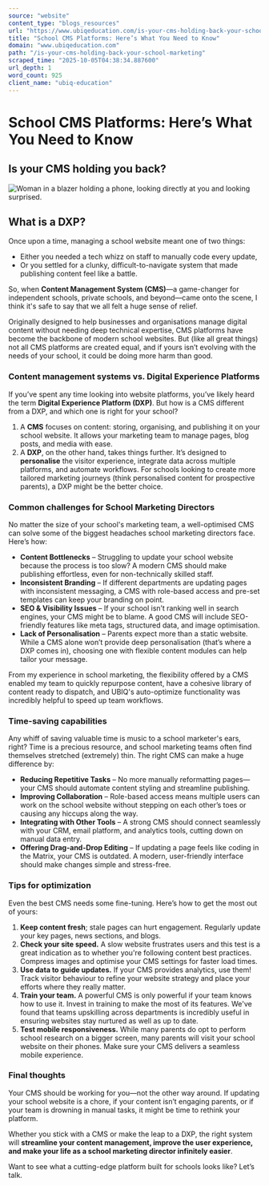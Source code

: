 ```yaml
---
source: "website"
content_type: "blogs_resources"
url: "https://www.ubiqeducation.com/is-your-cms-holding-back-your-school-marketing"
title: "School CMS Platforms: Here’s What You Need to Know"
domain: "www.ubiqeducation.com"
path: "/is-your-cms-holding-back-your-school-marketing"
scraped_time: "2025-10-05T04:38:34.887600"
url_depth: 1
word_count: 925
client_name: "ubiq-education"
---
```


# School CMS Platforms: Here’s What You Need to Know

## Is your CMS holding you back?

![Woman in a blazer holding a phone, looking directly at you and looking surprised.](https://ubiq.static.amais.com/CMS_Systems-1033-optimized.webp?version=638748655609370000 "Woman surprised at how a CMS can rapidly improve her school's website performance.")

## What is a DXP?

Once upon a time, managing a school website meant one of two things:

* Either you needed a tech whizz on staff to manually code every update,
* Or you settled for a clunky, difficult-to-navigate system that made publishing content feel like a battle.

So, when **Content Management System (CMS)**—a game-changer for independent schools, private schools, and beyond—came onto the scene, I think it's safe to say that we all felt a huge sense of relief.

Originally designed to help businesses and organisations manage digital content without needing deep technical expertise, CMS platforms have become the backbone of modern school websites. But (like all great things) not all CMS platforms are created equal, and if yours isn’t evolving with the needs of your school, it could be doing more harm than good.

### Content management systems vs. Digital Experience Platforms

If you’ve spent any time looking into website platforms, you’ve likely heard the term **Digital Experience Platform (DXP)**. But how is a CMS different from a DXP, and which one is right for your school?

1. A **CMS** focuses on content: storing, organising, and publishing it on your school website. It allows your marketing team to manage pages, blog posts, and media with ease.
2. A **DXP**, on the other hand, takes things further. It’s designed to **personalise** the visitor experience, integrate data across multiple platforms, and automate workflows. For schools looking to create more tailored marketing journeys (think personalised content for prospective parents), a DXP might be the better choice.

### Common challenges for School Marketing Directors

No matter the size of your school's marketing team, a well-optimised CMS can solve some of the biggest headaches school marketing directors face. Here’s how:

* **Content Bottlenecks** – Struggling to update your school website because the process is too slow? A modern CMS should make publishing effortless, even for non-technically skilled staff.
* **Inconsistent Branding** – If different departments are updating pages with inconsistent messaging, a CMS with role-based access and pre-set templates can keep your branding on point.
* **SEO & Visibility Issues** – If your school isn’t ranking well in search engines, your CMS might be to blame. A good CMS will include SEO-friendly features like meta tags, structured data, and image optimisation.
* **Lack of Personalisation** – Parents expect more than a static website. While a CMS alone won’t provide deep personalisation (that’s where a DXP comes in), choosing one with flexible content modules can help tailor your message.

From my experience in school marketing, the flexibility offered by a CMS enabled my team to quickly repurpose content, have a cohesive library of content ready to dispatch, and UBIQ's auto-optimize functionality was incredibly helpful to speed up team workflows.

### Time-saving capabilities

Any whiff of saving valuable time is music to a school marketer's ears, right? Time is a precious resource, and school marketing teams often find themselves stretched (extremely) thin. The right CMS can make a huge difference by:

* **Reducing Repetitive Tasks** – No more manually reformatting pages—your CMS should automate content styling and streamline publishing.
* **Improving Collaboration** – Role-based access means multiple users can work on the school website without stepping on each other’s toes or causing any hiccups along the way.
* **Integrating with Other Tools** – A strong CMS should connect seamlessly with your CRM, email platform, and analytics tools, cutting down on manual data entry.
* **Offering Drag-and-Drop Editing** – If updating a page feels like coding in the Matrix, your CMS is outdated. A modern, user-friendly interface should make changes simple and stress-free.

### Tips for optimization

Even the best CMS needs some fine-tuning. Here’s how to get the most out of yours:

1. **Keep content fresh**; stale pages can hurt engagement. Regularly update your key pages, news sections, and blogs.
2. **Check your site speed.** A slow website frustrates users and this test is a great indication as to whether you're following content best practices. Compress images and optimise your CMS settings for faster load times.
3. **Use data to guide updates.** If your CMS provides analytics, use them! Track visitor behaviour to refine your website strategy and place your efforts where they really matter.
4. **Train your team.** A powerful CMS is only powerful if your team knows how to use it. Invest in training to make the most of its features. We've found that teams upskilling across departments is incredibly useful in ensuring websites stay nurtured as well as up to date.
5. **Test mobile responsiveness.** While many parents do opt to perform school research on a bigger screen, many parents will visit your school website on their phones. Make sure your CMS delivers a seamless mobile experience.

### Final thoughts

Your CMS should be working for you—not the other way around. If updating your school website is a chore, if your content isn’t engaging parents, or if your team is drowning in manual tasks, it might be time to rethink your platform.

Whether you stick with a CMS or make the leap to a DXP, the right system will **streamline your content management, improve the user experience, and make your life as a school marketing director infinitely easier**.

Want to see what a cutting-edge platform built for schools looks like? Let’s talk.